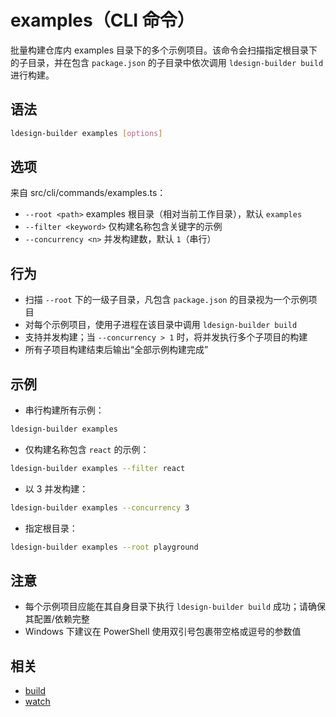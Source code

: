 # examples（CLI 命令）

批量构建仓库内 examples 目录下的多个示例项目。该命令会扫描指定根目录下的子目录，并在包含 `package.json` 的子目录中依次调用 `ldesign-builder build` 进行构建。

## 语法

```bash
ldesign-builder examples [options]
```

## 选项

来自 src/cli/commands/examples.ts：

- `--root <path>` examples 根目录（相对当前工作目录），默认 `examples`
- `--filter <keyword>` 仅构建名称包含关键字的示例
- `--concurrency <n>` 并发构建数，默认 `1`（串行）

## 行为

- 扫描 `--root` 下的一级子目录，凡包含 `package.json` 的目录视为一个示例项目
- 对每个示例项目，使用子进程在该目录中调用 `ldesign-builder build`
- 支持并发构建；当 `--concurrency > 1` 时，将并发执行多个子项目的构建
- 所有子项目构建结束后输出“全部示例构建完成”

## 示例

- 串行构建所有示例：

```bash
ldesign-builder examples
```

- 仅构建名称包含 `react` 的示例：

```bash
ldesign-builder examples --filter react
```

- 以 3 并发构建：

```bash
ldesign-builder examples --concurrency 3
```

- 指定根目录：

```bash
ldesign-builder examples --root playground
```

## 注意

- 每个示例项目应能在其自身目录下执行 `ldesign-builder build` 成功；请确保其配置/依赖完整
- Windows 下建议在 PowerShell 使用双引号包裹带空格或逗号的参数值

## 相关

- [build](/api/build)
- [watch](/api/watch)